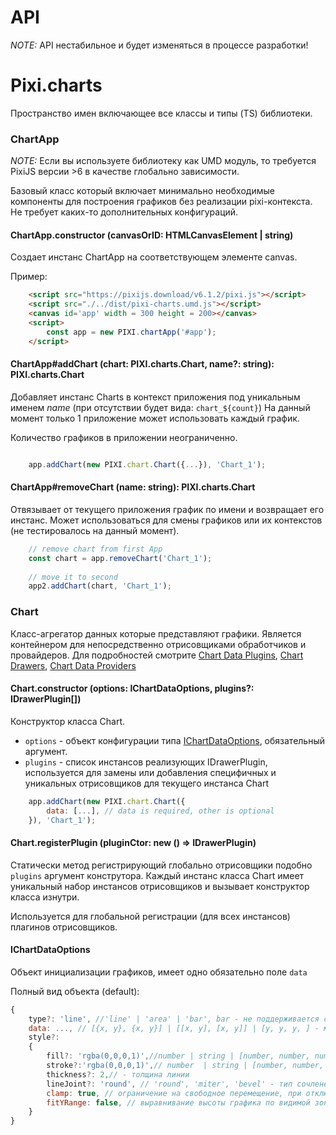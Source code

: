 # API
_NOTE:_ API нестабильное и будет изменяться в процессе разработки!

# Pixi.charts
Пространство имен включающее все классы и типы (TS) библиотеки.

### ChartApp

_NOTE:_ Если вы используете библиотеку как UMD модуль, то требуется PixiJS версии >6 в качестве глобально зависимости.

Базовый класс который включает минимально необходимые компоненты для построения графиков без реализации pixi-контекста.
Не требует каких-то дополнительных конфигураций.

#### ChartApp.constructor (canvasOrID: HTMLCanvasElement | string)
Создает инстанс ChartApp на соответствующем элементе canvas.

Пример:
```html
    <script src="https://pixijs.download/v6.1.2/pixi.js"></script>
    <script src="./../dist/pixi-charts.umd.js"></script>
    <canvas id='app' width = 300 height = 200></canvas>
    <script>
        const app = new PIXI.chartApp('#app');
    </script>
```

#### ChartApp#addChart (chart: PIXI.charts.Chart, name?: string): PIXI.charts.Chart

Добавляет инстанс Charts в контекст приложения под уникальным именем _name_ (при отсутствии будет вида: `chart_${count}`)
На данный момент только 1 приложение может использовать каждый график.

Количество графиков в приложении неограниченно.

```javascript

    app.addChart(new PIXI.chart.Chart({...}), 'Chart_1');

```
#### ChartApp#removeChart (name: string): PIXI.charts.Chart

Отвязывает от текущего приложения график по имени и возвращает его инстанс.
Может использоваться для смены графиков или их контекстов (не тестировалось на данный момент).

```javascript
    // remove chart from first App
    const chart = app.removeChart('Chart_1');
    
    // move it to second
    app2.addChart(chart, 'Chart_1');

```

### Chart

Класс-агрегатор данных которые представляют графики.
Является контейнером для непосредственно отрисовщиками обработчиков и провайдеров.
Для подробностей смотрите [Chart Data Plugins](./src/core/plugins),  [Chart Drawers](./src/core/drawers), [Chart Data Providers](./src/core/providers)


#### Chart.constructor (options: IChartDataOptions, plugins?: IDrawerPlugin[])

Конструктор класса Chart.
 - `options` - объект конфигурации типа [IChartDataOptions](#ichartdataoptions), обязательный аргумент.
 - `plugins` - список инстансов реализующих IDrawerPlugin, используется для замены или добавления специфичных и уникальных отрисовщиков для текущего инстанса Chart


```javascript
    app.addChart(new PIXI.chart.Chart({
        data: [...], // data is required, other is optional
    }), 'Chart_1');
```
#### Chart.registerPlugin (pluginCtor: new () => IDrawerPlugin)

Статически метод регистрирующий глобально отрисовщики подобно `plugins` аргумент конструтора.
Каждый инстанс класса Chart имеет уникальный набор инстансов отрисовщиков и вызывает конструктор класса изнутри.

Используется для глобальной регистрации (для всех инстансов) плагинов отрисовщиков.
<a name="ichartdataoptions"></a>
#### IChartDataOptions

Объект инициализации графиков, имеет одно обязательно поле `data`

Полный вид объекта (default):

```javascript
{
    type?: 'line', //'line' | 'area' | 'bar', bar - не поддерживается сейчас
    data: ..., // [{x, y}, {x, y}] | [[x, y], [x, y]] | [y, y, y, ] - массив данных для отображения
    style?:
    {
        fill?: 'rgba(0,0,0,1)',//number | string | [number, number, number, number] - цвет заполнения для area
        stroke?:'rgba(0,0,0,1)',// number  | string | [number, number, number, number] - цвет для линии
        thickness?: 2,// - толщина линии
        lineJoint?: 'round', // 'round', 'miter', 'bevel' - тип сочленения для линии
        clamp: true, // ограничение на свободное перемещение, при отключении возможны неверный отсечки
        fitYRange: false, // выравнивание высоты графика по видимой зоне
    }
}
```
